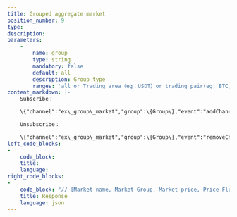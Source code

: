 ```yaml
---
title: Grouped aggregate market
position_number: 9
type:
description:
parameters:
    -
        name: group
        type: string
        mandatory: false
        default: all
        description: Group type
        ranges: 'all or Trading area（eg：USDT）or trading pair(eg: BTC, USDT)'
content_markdown: |-
    Subscribe：

    \{"channel":"ex\_group\_market","group":\{Group\},"event":"addChannel"\}

    Unsubscribe：

    \{"channel":"ex\_group\_market","group":\{Group\},"event":"removeChannel"\}
left_code_blocks:
-
    code_block:
    title:
    language:
right_code_blocks:
-
    code_block: "// [Market name, Market Group, Market price, Price Fluctuation Limit, Highest price, Lowest price, Volume, Turnover]\r\n{\r\n    \"code\":200,\r\n    \"data\":{\r\n        \"records\":[[\"eth_usdt\",1,103.00,1.9800,103.00,101.00,7.0000,711.000000]],\r\n        \"channel\":\"ex_group_market\",\r\n        \"group\":\"usdt\"\r\n    },\r\n    \"info\":\"success\"\r\n}"
    title: Response
    language: json
---
```

